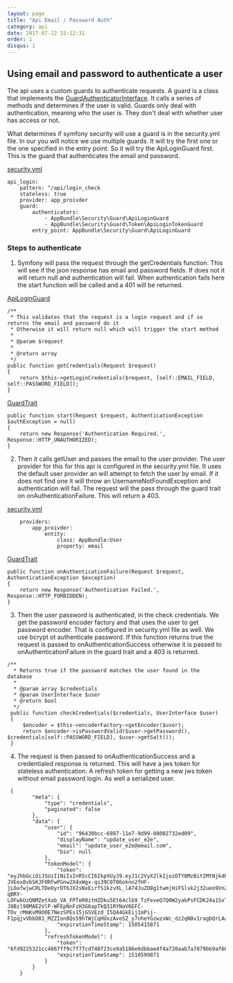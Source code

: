 ```yaml
---
layout: page
title: "Api Email / Password Auth"
category: api
date: 2017-07-22 15:12:31
order: 1
disqus: 1
---
```



## Using email and password to authenticate a user

The api uses a custom guards to authenticate requests.  A guard is a class that implements the [GuardAuthenticatorInterface](http://api.symfony.com/master/Symfony/Component/Security/Guard/GuardAuthenticatorInterface.html).  It calls a series of methods and determines if the user is valid.  Guards only deal with authentication, meaning who the user is.  They don't deal with whether user has access or not.

What determines if symfony security will use a guard is in the security.yml file.  In our you will notice we use multiple guards.  It will try the first one or the one specified in the entry point.  So it will try the ApiLoginGuard first.  This is the guard that authenticates the email and password.

[security.yml](https://github.com/phptuts/starterkitforsymfony/blob/master/app/config/security.yml)
```
api_login:
    pattern: ^/api/login_check
    stateless: true
    provider: app_proivder
    guard:
        authenticators:
            - AppBundle\Security\Guard\ApiLoginGuard
            - AppBundle\Security\Guard\Token\ApiLoginTokenGuard
        entry_point: AppBundle\Security\Guard\ApiLoginGuard

```


### Steps to authenticate

1) Symfony will pass the request through the getCredentials function.  This will see if the json response has email and password fields.  If does not it will return null and authentication will fail.  When authentication fails here the start function will be called and a 401 will be returned.

[ApiLoginGuard](https://github.com/phptuts/starterkitforsymfony/blob/master/src/AppBundle/Security/Guard/ApiLoginGuard.php#L75)
```
/**
 * This validates that the request is a login request and if so returns the email and password do it
 * Otherwise it will return null which will trigger the start method
 *
 * @param $request
 *
 * @return array
 */
public function getCredentials(Request $request)
{
    return $this->getLoginCredentials($request, [self::EMAIL_FIELD, self::PASSWORD_FIELD]);
}
```
[GuardTrait](https://github.com/phptuts/starterkitforsymfony/blob/master/src/AppBundle/Security/Guard/GuardTrait.php#L38)
```
public function start(Request $request, AuthenticationException $authException = null)
{
    return new Response('Authentication Required.', Response::HTTP_UNAUTHORIZED);
}
```

2) Then it calls getUser and passes the email to the user provider.  The user provider for this for this api is configured in the security.yml file.  It uses the default user provider an will attempt to fetch the user by email.  If it does not find one it will throw an UsernameNotFoundException and authentication will fail.  The request will the pass through the guard trait on onAuthenticationFailure.  This will return a 403.

[security.yml](https://github.com/phptuts/starterkitforsymfony/blob/master/app/config/security.yml)

```
    providers:
        app_proivder:
            entity:
                class: AppBundle:User
                property: email

```
[GuardTrait](https://github.com/phptuts/starterkitforsymfony/blob/master/src/AppBundle/Security/Guard/GuardTrait.php#L25)
```
public function onAuthenticationFailure(Request $request, AuthenticationException $exception)
{
    return new Response('Authentication Failed.', Response::HTTP_FORBIDDEN);
}
```

3) Then the user password is authenticated, in the check credentials.  We get the password encoder factory and that uses the user to get password encoder.  That is configured in security.yml file as well.  We use bcrypt ot authenticate password.  If this function returns true the request is passed to onAuthenticationSuccess otherwise it is passed to onAuthenticationFailure in the guard trait and a 403 is returned.

```
/**
  * Returns true if the password matches the user found in the database
  *
  * @param array $credentials
  * @param UserInterface $user
  * @return bool
  */
 public function checkCredentials($credentials, UserInterface $user)
 {
     $encoder = $this->encoderFactory->getEncoder($user);
     return $encoder->isPasswordValid($user->getPassword(), $credentials[self::PASSWORD_FIELD], $user->getSalt());
 }
```

4) The request is then passed to onAuthenticationSuccess and a credentialed response is returned.  This will have a jws token for stateless authentication.  A refresh token for getting a new jws token without email password login.  As well a serialized user.

```
 {
        "meta": {
            "type": "credentials",
            "paginated": false
        },
        "data": {
            "user": {
                "id": "96430bcc-6987-11e7-9d99-08002732ed09",
                "displayName": "update_user_e2e",
                "email": "update_user_e2e@email.com",
                "bio": null
            },
            "tokenModel": {
                "token": "eyJhbGciOiJSUzI1NiIsInR5cCI6IkpXUyJ9.eyJ1c2VyX2lkIjoiOTY0MzBiY2MtNjk4Ny0xMWU3LTlkOTktMDgwMDI3MzJlZDA5IiwiZXhwIjoxNTA1NDE1ODcxLCJpYXQiOjE1MDAyMzE4NzF9.vKuQmpOFPneh38vFnT7BJPqT89gaIq8MEcL4SrDUHvQ8Jpq0z-JVEex8vbSKJFORFwPGnw2X4xWgx-qs39C0T06oknn2fHF-jLOafwjwCRLTDeOyrDT6JX2sNxEirfS1kzvXL_lA74JuZO8g1twmjHiFSlvk2j32ueo9VnZZdisHvYHnl2zy8mgme3A8izKQsgw2UHBsSPy6x4fe80dWnf60Wp5NPZkBRtAPitE4SLktnJEVo93aSzUPVQiDfKPdA4J0zE7UfsmkDIqMflOIZI_CSCuKGJ77q8WWcziH47P_Qv4hF93s19hI9PAb1mMv75LrVc82JrftHyRC_wk_LF1J6al7lcKNWv9paw0VLJVHz-qBRY-LOFwkUzQNMZetXab_VA_FPTeR0itHZDku5Et64clb9_TzFeveQ7Q0W2yakPsFCDK24a1SxTqzVXMKSAiecQK6oFsSTSsDEekKlkrpXshHN3LlQ_OnDAyp-J8Bzl90MAE2VlP-WFEpNnFzH3G6apTkQ31RYNaV6EFC-TOv_rMmKvM9O0E7NezSPEs15jGSVEzd_I5Q44GkEij1mPij-F1pqjvVbbD81_MZZIon8QsS9hTWjCqHUxzAvoSZ_y7nheYGzwzxWc_dz2qN8v1ragbQrLAaUST12TLIAVE22Q_JPhHmI0wQi0u95Kk",
                "expirationTimeStamp": 1505415871
            },
            "refreshTokenModel": {
                "token": "6fd9225321cc4867ff9c7f77cd748f23ce9a5186e6dbbae4f4a720aab7a7879bb9af60669e1fca45bf0d9a3033ff6f9a07a06c50996fa8406dcff2ecd2ba0955f994aa24d3b667dcf28e24f4d23fda666cf8d7a155ddef701796",
                "expirationTimeStamp": 1510599871
            }
        }
    }

```